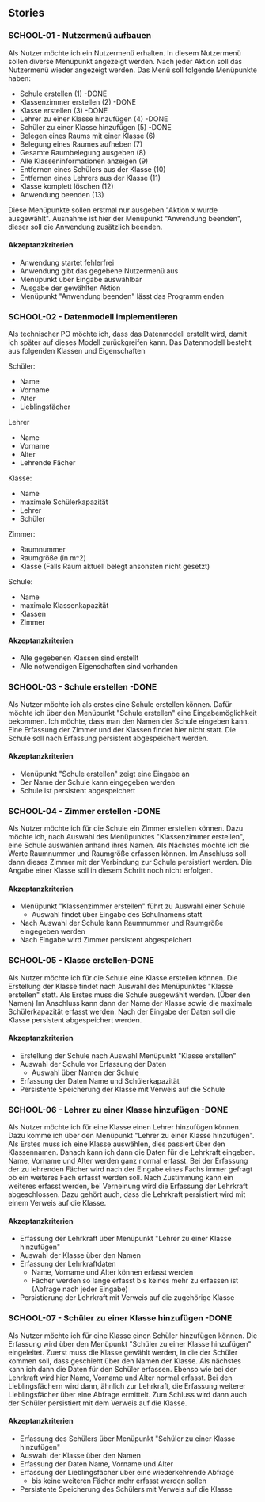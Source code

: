 ## Stories
### SCHOOL-01 - Nutzermenü aufbauen
Als Nutzer möchte ich ein Nutzermenü erhalten. In diesem Nutzermenü sollen diverse Menüpunkt angezeigt werden.
Nach jeder Aktion soll das Nutzermenü wieder angezeigt werden.
Das Menü soll folgende Menüpunkte haben:
* Schule erstellen (1) -DONE
* Klassenzimmer erstellen (2) -DONE
* Klasse erstellen (3) -DONE
* Lehrer zu einer Klasse hinzufügen (4) -DONE
* Schüler zu einer Klasse hinzufügen (5) -DONE
* Belegen eines Raums mit einer Klasse (6)
* Belegung eines Raumes aufheben (7)
* Gesamte Raumbelegung ausgeben (8)
* Alle Klasseninformationen anzeigen (9)
* Entfernen eines Schülers aus der Klasse (10)
* Entfernen eines Lehrers aus der Klasse (11)
* Klasse komplett löschen (12)
* Anwendung beenden (13)

Diese Menüpunkte sollen erstmal nur ausgeben "Aktion x wurde ausgewählt".
Ausnahme ist hier der Menüpunkt "Anwendung beenden", dieser soll die Anwendung zusätzlich beenden.

#### Akzeptanzkriterien
* Anwendung startet fehlerfrei
* Anwendung gibt das gegebene Nutzermenü aus
* Menüpunkt über Eingabe auswählbar
* Ausgabe der gewählten Aktion
* Menüpunkt "Anwendung beenden" lässt das Programm enden

### SCHOOL-02 - Datenmodell implementieren
Als technischer PO möchte ich, dass das Datenmodell erstellt wird, damit ich später auf dieses Modell zurückgreifen kann.
Das Datenmodell besteht aus folgenden Klassen und Eigenschaften

Schüler:
* Name
* Vorname
* Alter
* Lieblingsfächer

Lehrer
* Name
* Vorname
* Alter
* Lehrende Fächer

Klasse:
* Name
* maximale Schülerkapazität
* Lehrer
* Schüler

Zimmer:
* Raumnummer
* Raumgröße (in m^2)
* Klasse (Falls Raum aktuell belegt ansonsten nicht gesetzt)

Schule:
* Name
* maximale Klassenkapazität
* Klassen
* Zimmer

#### Akzeptanzkriterien
* Alle gegebenen Klassen sind erstellt
* Alle notwendigen Eigenschaften sind vorhanden

### SCHOOL-03 - Schule erstellen -DONE
Als Nutzer möchte ich als erstes eine Schule erstellen können.
Dafür möchte ich über den Menüpunkt "Schule erstellen" eine Eingabemöglichkeit bekommen.
Ich möchte, dass man den Namen der Schule eingeben kann.
Eine Erfassung der Zimmer und der Klassen findet hier nicht statt.
Die Schule soll nach Erfassung persistent abgespeichert werden.

#### Akzeptanzkriterien
* Menüpunkt "Schule erstellen" zeigt eine Eingabe an
* Der Name der Schule kann eingegeben werden
* Schule ist persistent abgespeichert

### SCHOOL-04 - Zimmer erstellen -DONE
Als Nutzer möchte ich für die Schule ein Zimmer erstellen können.
Dazu möchte ich, nach Auswahl des Menüpunktes "Klassenzimmer erstellen", eine Schule auswählen anhand ihres Namen.
Als Nächstes möchte ich die Werte Raumnummer und Raumgröße erfassen können.
Im Anschluss soll dann dieses Zimmer mit der Verbindung zur Schule persistiert werden.
Die Angabe einer Klasse soll in diesem Schritt noch nicht erfolgen.

#### Akzeptanzkriterien
* Menüpunkt "Klassenzimmer erstellen" führt zu Auswahl einer Schule
  * Auswahl findet über Eingabe des Schulnamens statt
* Nach Auswahl der Schule kann Raumnummer und Raumgröße eingegeben werden
* Nach Eingabe wird Zimmer persistent abgespeichert

### SCHOOL-05 - Klasse erstellen-DONE
Als Nutzer möchte ich für die Schule eine Klasse erstellen können.
Die Erstellung der Klasse findet nach Auswahl des Menüpunktes "Klasse erstellen" statt.
Als Erstes muss die Schule ausgewählt werden. (Über den Namen)
Im Anschluss kann dann der Name der Klasse sowie die maximale Schülerkapazität erfasst werden.
Nach der Eingabe der Daten soll die Klasse persistent abgespeichert werden.

#### Akzeptanzkriterien
* Erstellung der Schule nach Auswahl Menüpunkt "Klasse erstellen"
* Auswahl der Schule vor Erfassung der Daten
  * Auswahl über Namen der Schule
* Erfassung der Daten Name und Schülerkapazität
* Persistente Speicherung der Klasse mit Verweis auf die Schule

### SCHOOL-06 - Lehrer zu einer Klasse hinzufügen -DONE
Als Nutzer möchte ich für eine Klasse einen Lehrer hinzufügen können.
Dazu komme ich über den Menüpunkt "Lehrer zu einer Klasse hinzufügen".
Als Erstes muss ich eine Klasse auswählen, dies passiert über den Klassennamen.
Danach kann ich dann die Daten für die Lehrkraft eingeben.
Name, Vorname und Alter werden ganz normal erfasst.
Bei der Erfassung der zu lehrenden Fächer wird nach der Eingabe eines Fachs immer gefragt ob ein weiteres Fach erfasst werden soll.
Nach Zustimmung kann ein weiteres erfasst werden, bei Verneinung wird die Erfassung der Lehrkraft abgeschlossen.
Dazu gehört auch, dass die Lehrkraft persistiert wird mit einem Verweis auf die Klasse.

#### Akzeptanzkriterien
* Erfassung der Lehrkraft über Menüpunkt "Lehrer zu einer Klasse hinzufügen"
* Auswahl der Klasse über den Namen
* Erfassung der Lehrkraftdaten
  * Name, Vorname und Alter können erfasst werden
  * Fächer werden so lange erfasst bis keines mehr zu erfassen ist (Abfrage nach jeder Eingabe)
* Persistierung der Lehrkraft mit Verweis auf die zugehörige Klasse

### SCHOOL-07 - Schüler zu einer Klasse hinzufügen -DONE
Als Nutzer möchte ich für eine Klasse einen Schüler hinzufügen können.
Die Erfassung wird über den Menüpunkt "Schüler zu einer Klasse hinzufügen" eingeleitet.
Zuerst muss die Klasse gewählt werden, in die der Schüler kommen soll, dass geschieht über den Namen der Klasse.
Als nächstes kann ich dann die Daten für den Schüler erfassen. Ebenso wie bei der Lehrkraft wird hier Name, Vorname und Alter normal erfasst.
Bei den Lieblingsfächern wird dann, ähnlich zur Lehrkraft, die Erfassung weiterer Lieblingsfächer über eine Abfrage ermittelt.
Zum Schluss wird dann auch der Schüler persistiert mit dem Verweis auf die Klasse.

#### Akzeptanzkriterien
* Erfassung des Schülers über Menüpunkt "Schüler zu einer Klasse hinzufügen"
* Auswahl der Klasse über den Namen
* Erfassung der Daten Name, Vorname und Alter
* Erfassung der Lieblingsfächer über eine wiederkehrende Abfrage
  * bis keine weiteren Fächer mehr erfasst werden sollen
* Persistente Speicherung des Schülers mit Verweis auf die Klasse